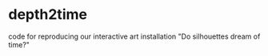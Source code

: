 # depth2time
code for reproducing our interactive art installation "Do silhouettes dream of time?" 
